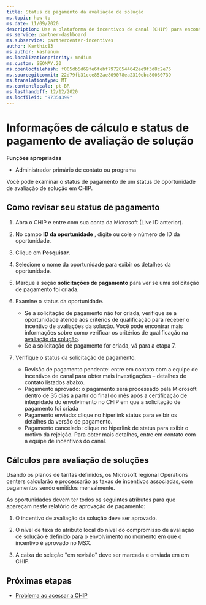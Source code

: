 ```yaml
---
title: Status de pagamento da avaliação de solução
ms.topic: how-to
ms.date: 11/09/2020
description: Use a plataforma de incentivos de canal (CHIP) para encontrar informações sobre oportunidades de avaliação da solução, seus cálculos e seu status de pagamento.
ms.service: partner-dashboard
ms.subservice: partnercenter-incentives
author: Karthic83
ms.author: kashanum
ms.localizationpriority: medium
ms.custom: SEOMAY.20
ms.openlocfilehash: f005db5d69fe6febf79720544642ee9f3d8c2e75
ms.sourcegitcommit: 22d79fb31cce852ae809078ea2310ebc80030739
ms.translationtype: MT
ms.contentlocale: pt-BR
ms.lasthandoff: 12/12/2020
ms.locfileid: "97354399"
---
```

# <a name="solution-assessment-payment-status-and-calculation-info"></a>Informações de cálculo e status de pagamento de avaliação de solução

**Funções apropriadas**

- Administrador primário de contato ou programa

Você pode examinar o status de pagamento de um status de oportunidade de avaliação de solução em CHIP.

## <a name="how-to-review-your-payment-status"></a>Como revisar seu status de pagamento

1. Abra o CHIP e entre com sua conta da Microsoft (Live ID anterior).
2. No campo **ID da oportunidade** , digite ou cole o número de ID da oportunidade.
3. Clique em **Pesquisar**.
4. Selecione o nome da oportunidade para exibir os detalhes da oportunidade.
5. Marque a seção **solicitações de pagamento** para ver se uma solicitação de pagamento foi criada.
6. Examine o status da oportunidade.

    - Se a solicitação de pagamento não for criada, verifique se a oportunidade atende aos critérios de qualificação para receber o incentivo de avaliações da solução. Você pode encontrar mais informações sobre como verificar os critérios de qualificação na [avaliação da solução](chip-solution-assessment.md).
    - Se a solicitação de pagamento for criada, vá para a etapa 7.
7. Verifique o status da solicitação de pagamento.

    - Revisão de pagamento pendente: entre em contato com a equipe de incentivos de canal para obter mais investigações – detalhes de contato listados abaixo.
    - Pagamento aprovado: o pagamento será processado pela Microsoft dentro de 35 dias a partir do final do mês após a certificação de integridade do envolvimento no CHIP em que a solicitação de pagamento foi criada
    -  Pagamento enviado: clique no hiperlink status para exibir os detalhes da versão de pagamento.
    - Pagamento cancelado: clique no hiperlink de status para exibir o motivo da rejeição. Para obter mais detalhes, entre em contato com a equipe de incentivos do canal.

## <a name="calculations-for-solutions-assessment"></a>Cálculos para avaliação de soluções

Usando os planos de tarifas definidos, os Microsoft regional Operations centers calcularão e processarão as taxas de incentivos associadas, com pagamentos sendo emitidos mensalmente.

As oportunidades devem ter todos os seguintes atributos para que apareçam neste relatório de aprovação de pagamento:

1. O incentivo de avaliação da solução deve ser aprovado.

1. O nível de taxa do atributo local do nível do compromisso de avaliação de solução é definido para o envolvimento no momento em que o incentivo é aprovado no MSX.
 
1. A caixa de seleção "em revisão" deve ser marcada e enviada em em CHIP.

## <a name="next-steps"></a>Próximas etapas

- [Problema ao acessar a CHIP](chip-access-trouble.md) 
